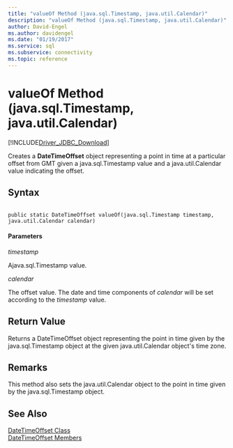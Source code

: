 ```yaml
---
title: "valueOf Method (java.sql.Timestamp, java.util.Calendar)"
description: "valueOf Method (java.sql.Timestamp, java.util.Calendar)"
author: David-Engel
ms.author: davidengel
ms.date: "01/19/2017"
ms.service: sql
ms.subservice: connectivity
ms.topic: reference
---
```

# valueOf Method (java.sql.Timestamp, java.util.Calendar)
[!INCLUDE[Driver_JDBC_Download](../../../includes/driver_jdbc_download.md)]

  Creates a **DateTimeOffset** object representing a point in time at a particular offset from GMT given a java.sql.Timestamp value and a java.util.Calendar value indicating the offset.  
  
## Syntax  
  
```  
  
public static DateTimeOffset valueOf(java.sql.Timestamp timestamp, java.util.Calendar calendar)  
```  
  
#### Parameters  
 *timestamp*  
  
 Ajava.sql.Timestamp value.  
  
 *calendar*  
  
 The offset value.  The date and time components of *calendar* will be set according to the *timestamp* value.  
  
## Return Value  
 Returns a DateTimeOffset object representing the point in time given by the java.sql.Timestamp object at the given java.util.Calendar object's time zone.  
  
## Remarks  
 This method also sets the java.util.Calendar object to the point in time given by the java.sql.Timestamp object.  
  
## See Also  
 [DateTimeOffset Class](../../../connect/jdbc/reference/datetimeoffset-class.md)   
 [DateTimeOffset Members](../../../connect/jdbc/reference/datetimeoffset-members.md)  
  
  
